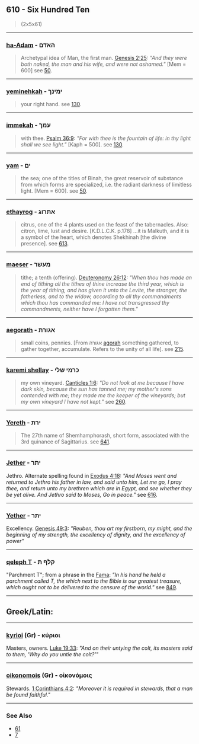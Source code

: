 ## 610 - Six Hundred Ten
> (2x5x61)

---

### [ha-Adam](/keys/HADMf) - האדם
> Archetypal idea of Man, the first man. [Genesis 2:25](http://biblehub.com/genesis/2-15.htm): *"And they were both naked, the man and his wife, and were not ashamed."* [Mem = 600] see [50](50).

---

### [yeminehkah](/keys/IMINKf) - ימינך
> your right hand. see [130](130).

---

### [immekah](/keys/OMKf) - עמך
> with thee. [Psalm 36:9](http://biblehub.com/psalms/36-9.htm): *"For with thee is the fountain of life: in thy light shall we see light."* [Kaph = 500]. see [130](130).

---

### [yam](/keys/IMf) - ים
> the sea; one of the titles of Binah, the great reservoir of substance from which forms are specialized, i.e. the radiant darkness of limitless light. [Mem = 600]. see [50](50).

---

### [ethayrog](/keys/AThRVG) - אתרוג
> citrus, one of the 4 plants used on the feast of the tabernacles. Also: citron, lime, lust and desire. [K.D.L.C.K. p.178] ...it is Malkuth, and it is a symbol of the heart, which denotes Shekhinah [the divine presence]. see [613](613).

---

### [maeser](/keys/MOShR) - מעשר
> tithe; a tenth (offering). [Deuteronomy 26:12](http://biblehub.com/deuteronomy/26-12.htm): *"When thou has made an end of tithing all the tithes of thine increase the third year, which is the year of tithing, and has given it unto the Levite, the stranger, the fatherless, and to the widow, according to all thy commandments which thou has commanded me: I have not transgressed thy commandments, neither have I forgotten them."*

---

### [aegorath](/keys/AGVRTh) - אגורת
> small coins, pennies. [From אגורה [agorah](/keys/AGVRH) something gathered, to gather together, accumulate. Refers to the unity of all life]. see [215](215).

---

### [karemi shellay](/keys/KRMI.ShLI) - כרמי שלי
> my own vineyard. [Canticles 1:6](http://biblehub.com/songs/1-6.htm): *"Do not look at me because I have dark skin, because the sun has tanned me; my mother's sons contended with me; they made me the keeper of the vineyards; but my own vineyard I have not kept."* see [260](260).

---

### [Yereth](/keys/IRTh) - ירת
> The 27th name of Shemhamphorash, short form, associated with the 3rd quinance of Sagittarius. see [641](641).

---

### [Jether](/keys/IThR) - יתר
Jethro. Alternate spelling found in [Exodus 4:18](http://biblehub.com/exodus/4-18.htm): *"And Moses went and returned to Jethro his father in law, and said unto him, Let me go, I pray thee, and return unto my brethren which are in Egypt, and see whether they be yet alive. And Jethro said to Moses, Go in peace."* see [616](616).

---

### [Yether](/keys/IThR) - יתר
Excellency. [Genesis 49:3](http://biblehub.com/genesis/49-3.htm): *"Reuben, thou art my firstborn, my might, and the beginning of my strength, the excellency of dignity, and the excellency of power"*

---

### [qeleph T](/keys/QLP.Th) - קלף ת
"Parchment T"; from a phrase in the [Fama](https://archive.org/stream/PaulFosterCase-TheTrueAndInvisibleRosicrucianOrder4thEd-1985#page/n23/mode/2up): *"In his hand he held a parchment called T, the which next to the Bible is our greatest treasure, which ought not to be delivered to the censure of the world."* see [849](849).

---

## Greek/Latin:

---

### [kyrioi](/greek?word=kurioi) (Gr) - κύριοι
Masters, owners. [Luke 19:33](http://biblehub.com/luke/19-33.htm): *"And on their untying the colt, its masters said to them, 'Why do you untie the colt?'"*

---

### [oikonomois](/greek?word=oikonomois) (Gr) - οἰκονόμοις
Stewards. [1 Corinthians 4:2](http://biblehub.com/1_corinthians/4-2.htm): *"Moreover it is required in stewards, that a man be found faithful."*

---

### See Also

- [61](61)
- [7](7)
